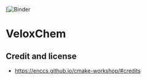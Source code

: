 [![Binder](https://mybinder.org/v2/gh/ENCCS/veloxchem-workshop/HEAD?urlpath=lab%2Ftree%2Fcontent%2Fintro.ipynb)

# VeloxChem

## Credit and license

- https://enccs.github.io/cmake-workshop/#credits

